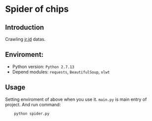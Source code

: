 # Spider of chips

## Introduction

Crawling [jr.jd](https://jr.jd.com) datas.

## Enviroment:

* Python version: `Python 2.7.13`
* Depend modules: `requests`, `BeautifulSoup`, `xlwt`

## Usage

Setting enviroment of above when you use it. `main.py` is main entry of project. And run command:

```
    python spider.py
```
